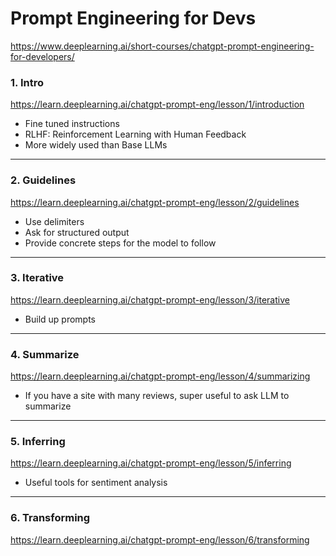 # Prompt Engineering for Devs
https://www.deeplearning.ai/short-courses/chatgpt-prompt-engineering-for-developers/

### 1. Intro

https://learn.deeplearning.ai/chatgpt-prompt-eng/lesson/1/introduction

* Fine tuned instructions
* RLHF: Reinforcement Learning with Human Feedback
* More widely used than Base LLMs

- - - -

### 2. Guidelines

https://learn.deeplearning.ai/chatgpt-prompt-eng/lesson/2/guidelines

- Use delimiters
- Ask for structured output
- Provide concrete steps for the model to follow

- - - -

### 3. Iterative

https://learn.deeplearning.ai/chatgpt-prompt-eng/lesson/3/iterative

- Build up prompts

- - - -

### 4. Summarize

https://learn.deeplearning.ai/chatgpt-prompt-eng/lesson/4/summarizing

* If you have a site with many reviews, super useful to ask LLM to summarize

- - - -

### 5. Inferring

https://learn.deeplearning.ai/chatgpt-prompt-eng/lesson/5/inferring

* Useful tools for sentiment analysis

- - - -

### 6. Transforming

https://learn.deeplearning.ai/chatgpt-prompt-eng/lesson/6/transforming

